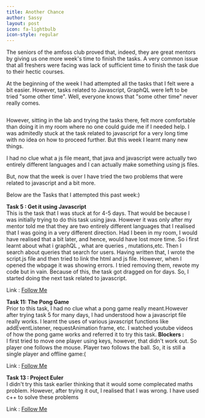 ```yaml
---
title: Another Chance
author: Sassy
layout: post
icon: fa-lightbulb
icon-style: regular
---
```

The seniors of the amfoss club proved that, indeed, they are great mentors by giving us one more week's time to finish the tasks. A very common issue that all freshers were facing was lack of sufficient time to finish the task due to their hectic courses.

At the beginning of the week I had attempted all the tasks that I felt were a bit easier. However, tasks related to Javascript, GraphQL were left to be tried "some other time". Well, everyone knows that "some other time" never really comes.

<span class="image left"><img src="{{ 'assets/images/pic04.jpg' | relative_url }}" alt="" /></span>

However, sitting in the lab and trying the tasks there, felt more comfortable than doing it in my room where no one could guide me if I needed help. I was admitedly stuck at the task related to javascript for a very long time with no idea on how to proceed further. But this week I learnt many new things.

I had no clue what a js file meant, that java and javascript were actually two entirely different languages and I can actually make something using js files.

But, now that the week is over I have tried the two problems that were related to javascript and a bit more.

Below are the Tasks that I attempted this past week:)

<b>Task 5 : Get it using Javascript</b><br>
This is the task that I was stuck at for 4-5 days. That would be because I was initially trying to do this task using java. However it was only after my mentor told me that they are two entirely different languages that I realised that I was going in a very different direction. Had I been in my room, I would have realised that a bit later, and hence, would have lost more time. So i first learnt about what i graphQL , what are queries , mutations,etc. Then I search about queries that search for users. Having written that, I wrote the script.js file and then tried to link the html and js file. However, when I opened the wbpage it was showing errors. I tried removing them, rewote my code but in vain. Because of this, the task got dragged on for days. So, I started doing the next task related to javascript.

Link : <a href="https://github.com/sash2501/amfoss-tasks/tree/master/task-5">Follow Me</a>

<b>Task 11: The Pong Game</b><br>
Prior to this task, I had no clue what a pong game really meant.However after trying task 5 for many days, I had understood how a javascript file really works. I learnt the uses of various javascript functions like addEventListener, requestAnimation frame, etc. I watched youtube videos of how the pong game works and referred it to try this task.
<b>Blockers : </b><br>
I first tried to move one player using keys, however, that didn't work out. So player one follows the mouse. Player two follows the ball. So, it is still a single player and offline game:(

Link : <a href="https://github.com/sash2501/amfoss-tasks/tree/master/task-11">Follow Me</a>

<b>Task 13 : Project Euler</b><br>
I didn't try this task earlier thinking that it would some complecated maths problem. However, after trying it out, I realised that I was wrong. I have used c++ to solve these problems

Link : <a href="https://github.com/sash2501/amfoss-tasks/tree/master/task-13">Follow Me</a>
